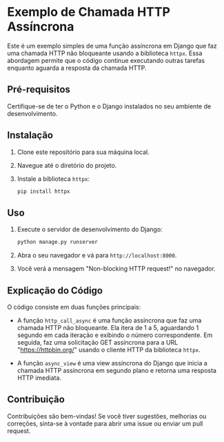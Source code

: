 # Exemplo de Chamada HTTP Assíncrona

Este é um exemplo simples de uma função assíncrona em Django que faz uma chamada HTTP não bloqueante usando a biblioteca `httpx`. Essa abordagem permite que o código continue executando outras tarefas enquanto aguarda a resposta da chamada HTTP.

## Pré-requisitos

Certifique-se de ter o Python e o Django instalados no seu ambiente de desenvolvimento.

## Instalação

1. Clone este repositório para sua máquina local.

2. Navegue até o diretório do projeto.

3. Instale a biblioteca `httpx`:
    ```bash
    pip install httpx
    ```

## Uso

1. Execute o servidor de desenvolvimento do Django:
    ```bash
    python manage.py runserver
    ```

2. Abra o seu navegador e vá para `http://localhost:8000`.

3. Você verá a mensagem "Non-blocking HTTP request!" no navegador.

## Explicação do Código

O código consiste em duas funções principais:

- A função `http_call_async` é uma função assíncrona que faz uma chamada HTTP não bloqueante. Ela itera de 1 a 5, aguardando 1 segundo em cada iteração e exibindo o número correspondente. Em seguida, faz uma solicitação GET assíncrona para a URL "https://httpbin.org/" usando o cliente HTTP da biblioteca `httpx`.

- A função `async_view` é uma view assíncrona do Django que inicia a chamada HTTP assíncrona em segundo plano e retorna uma resposta HTTP imediata.

## Contribuição

Contribuições são bem-vindas! Se você tiver sugestões, melhorias ou correções, sinta-se à vontade para abrir uma issue ou enviar um pull request.
